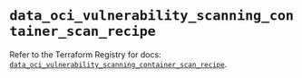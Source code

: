 # `data_oci_vulnerability_scanning_container_scan_recipe`

Refer to the Terraform Registry for docs: [`data_oci_vulnerability_scanning_container_scan_recipe`](https://registry.terraform.io/providers/oracle/oci/7.19.0/docs/data-sources/vulnerability_scanning_container_scan_recipe).
